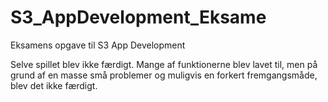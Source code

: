 # S3_AppDevelopment_Eksame
Eksamens opgave til S3 App Development

Selve spillet blev ikke færdigt.
Mange af funktionerne blev lavet til, men på grund af en masse små problemer og muligvis en forkert fremgangsmåde,
blev det ikke færdigt.
